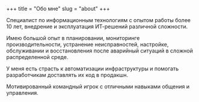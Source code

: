 +++
title = "Обо мне"
slug = "about"
+++

Специалист по информационным технологиям с опытом работы более 10 лет, внедрение и эксплуатация ИТ-решений различной сложности.

Имею большой опыт в планировании, мониторинге производительности, устранение неисправностей, настройке, обслуживании и восстановления после аварийный ситуаций в сложной распределенной среде.

У меня есть страсть к автоматизации инфраструктуры и помогать разработчикам доставлять их код в продакшн.

Мотивированный командный игрок с отличными навыками общения и управления.
